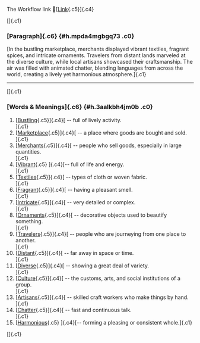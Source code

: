 The Workflow link
👏[[Link](https://www.google.com/url?q=http://www.google.com&sa=D&source=editors&ust=1759854188539816&usg=AOvVaw2qWOB1h3wo9iFwJxHkiNlS){.c5}]{.c4}

[]{.c1}

### [Paragraph]{.c6} {#h.mpda4mgbgq73 .c0}

[In the bustling marketplace, merchants displayed vibrant textiles,
fragrant spices, and intricate ornaments. Travelers from distant lands
marveled at the diverse culture, while local artisans showcased their
craftsmanship. The air was filled with animated chatter, blending
languages from across the world, creating a lively yet harmonious
atmosphere.]{.c1}

------------------------------------------------------------------------

[]{.c1}

### [Words & Meanings]{.c6} {#h.3aalkbh4jm0b .c0}

1.  [[Bustling](https://www.google.com/url?q=http://www.google.com&sa=D&source=editors&ust=1759854188540867&usg=AOvVaw3zuA9wgNIVA23hG6AhciXu){.c5}]{.c4}[ --
    full of lively activity.\
    ]{.c1}
2.  [[Marketplace](https://www.google.com/url?q=http://www.google.com&sa=D&source=editors&ust=1759854188541039&usg=AOvVaw2zGQd9KYwun3wP6K1aWxUU){.c5}]{.c4}[ --
    a place where goods are bought and sold.\
    ]{.c1}
3.  [[Merchants](https://www.google.com/url?q=http://www.google.com&sa=D&source=editors&ust=1759854188541228&usg=AOvVaw2XHYKJmnvMGGTUTLFzK6-q){.c5}]{.c4}[ --
    people who sell goods, especially in large quantities.\
    ]{.c1}
4.  [[Vibrant](https://www.google.com/url?q=http://www.google.com&sa=D&source=editors&ust=1759854188541443&usg=AOvVaw1ApMNx2NAfkM69nOgOhXeI){.c5}
    ]{.c4}[-- full of life and energy.\
    ]{.c1}
5.  [[Textiles](https://www.google.com/url?q=http://www.google.com&sa=D&source=editors&ust=1759854188541581&usg=AOvVaw3p5aRWbXVVoOTUH33Yg5r0){.c5}]{.c4}[ --
    types of cloth or woven fabric.\
    ]{.c1}
6.  [[Fragrant](https://www.google.com/url?q=http://www.google.com&sa=D&source=editors&ust=1759854188541723&usg=AOvVaw3Xj0M_p5rgQijmPBJJsNxd){.c5}]{.c4}[ --
    having a pleasant smell.\
    ]{.c1}
7.  [[Intricate](https://www.google.com/url?q=http://www.google.com&sa=D&source=editors&ust=1759854188541850&usg=AOvVaw2wKxbsRs9dxPMZ0UGKxbe9){.c5}]{.c4}[ --
    very detailed or complex.\
    ]{.c1}
8.  [[Ornaments](https://www.google.com/url?q=http://www.google.com&sa=D&source=editors&ust=1759854188541974&usg=AOvVaw1G0WoPBV3CGq51TGqZrS6a){.c5}]{.c4}[ --
    decorative objects used to beautify something.\
    ]{.c1}
9.  [[Travelers](https://www.google.com/url?q=http://www.google.com&sa=D&source=editors&ust=1759854188542121&usg=AOvVaw2djymQ7uZHtAIuk4FAzcz_){.c5}]{.c4}[ --
    people who are journeying from one place to another.\
    ]{.c1}
10. [[Distant](https://www.google.com/url?q=http://www.google.com&sa=D&source=editors&ust=1759854188542363&usg=AOvVaw2Rc_2b6XD52A-SD0V7mUNZ){.c5}]{.c4}[ --
    far away in space or time.\
    ]{.c1}
11. [[Diverse](https://www.google.com/url?q=http://www.google.com&sa=D&source=editors&ust=1759854188542510&usg=AOvVaw2eqlYx_YpLUAcVXJnd9Xwk){.c5}]{.c4}[ --
    showing a great deal of variety.\
    ]{.c1}
12. [[Culture](https://www.google.com/url?q=http://www.google.com&sa=D&source=editors&ust=1759854188542686&usg=AOvVaw19a0ibYG1Tt68TszoS7brK){.c5}]{.c4}[ --
    the customs, arts, and social institutions of a group.\
    ]{.c1}
13. [[Artisans](https://www.google.com/url?q=http://www.google.com&sa=D&source=editors&ust=1759854188542858&usg=AOvVaw2pPt4cLmfwEDQ9zvnEBL3t){.c5}]{.c4}[ --
    skilled craft workers who make things by hand.\
    ]{.c1}
14. [[Chatter](https://www.google.com/url?q=http://www.google.com&sa=D&source=editors&ust=1759854188543033&usg=AOvVaw3LhFs1KumG5Uen6IIN1UIe){.c5}]{.c4}[ --
    fast and continuous talk.\
    ]{.c1}
15. [[Harmonious](https://www.google.com/url?q=http://www.google.com&sa=D&source=editors&ust=1759854188543242&usg=AOvVaw3H1H8g-z4pD7xqqdlHeszA){.c5}
    ]{.c4}[-- forming a pleasing or consistent whole.]{.c1}

[]{.c1}
